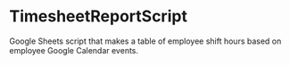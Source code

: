 # TimesheetReportScript
Google Sheets script that makes a table of employee shift hours based on employee Google Calendar events.
